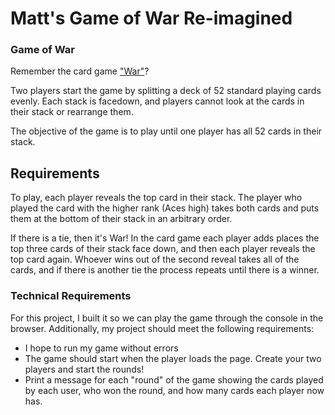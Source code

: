 # Matt's Game of War Re-imagined

### Game of War

Remember the card game ["War"](https://bicyclecards.com/how-to-play/war/)?

Two players start the game by splitting a deck of 52 standard playing cards
evenly. Each stack is facedown, and players cannot look at the cards in their
stack or rearrange them.

The objective of the game is to play until one player has all 52 cards in their
stack.

## Requirements

To play, each player reveals the top card in their stack. The player who played
the card with the higher rank (Aces high) takes both cards and puts them at the
bottom of their stack in an arbitrary order.

If there is a tie, then it's War! In the card game each player adds places the
top three cards of their stack face down, and then each player reveals the top
card again. Whoever wins out of the second reveal takes all of the cards, and if
there is another tie the process repeats until there is a winner.

### Technical Requirements

For this project, I built it so we can play the game through the console in the browser. Additionally, my project should meet the following requirements:

- I hope to run my game without errors
- The game should start when the player loads the page. Create your two players
    and start the rounds!
- Print a message for each "round" of the game showing the cards played by each
    user, who won the round, and how many cards each player now has.
